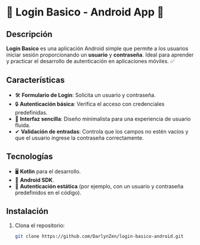 # 🔐 Login Basico - Android App 📱

## Descripción

**Login Basico** es una aplicación Android simple que permite a los usuarios iniciar sesión proporcionando un **usuario** y **contraseña**. Ideal para aprender y practicar el desarrollo de autenticación en aplicaciones móviles. ✅

## Características

- 🛠 **Formulario de Login**: Solicita un usuario y contraseña.
- 🔒 **Autenticación básica**: Verifica el acceso con credenciales predefinidas.
- 📱 **Interfaz sencilla**: Diseño minimalista para una experiencia de usuario fluida.
- ✔ **Validación de entradas**: Controla que los campos no estén vacíos y que el usuario ingrese la contraseña correctamente.

## Tecnologías

- 🖥 **Kotlin** para el desarrollo.
- 📱 **Android SDK**.
- 💾 **Autenticación estática** (por ejemplo, con un usuario y contraseña predefinidos en el código).

## Instalación

1. Clona el repositorio:

   ```bash
   git clone https://github.com/DarlynZen/login-basico-android.git
